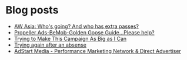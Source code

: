 # Blog posts
<!-- BLOG-POST-LIST:START -->
- [AW Asia: Who&#39;s going? And who has extra passes?](https://afflift.com/f/threads/aw-asia-whos-going-and-who-has-extra-passes.9889/)
- [Propeller Ads-BeMob-Golden Goose Guide...Please help?](https://afflift.com/f/threads/propeller-ads-bemob-golden-goose-guide-please-help.9892/)
- [Trying to Make This Campaign As Big as I Can](https://afflift.com/f/threads/trying-to-make-this-campaign-as-big-as-i-can.6832/)
- [Trying again after an absense](https://afflift.com/f/threads/trying-again-after-an-absense.9781/)
- [AdStart Media - Performance Marketing Network &amp; Direct Advertiser](https://afflift.com/f/threads/adstart-media-performance-marketing-network-direct-advertiser.9494/)
<!-- BLOG-POST-LIST:END -->
